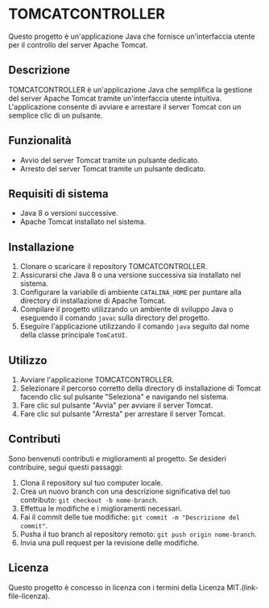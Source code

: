 # TOMCATCONTROLLER

Questo progetto è un'applicazione Java che fornisce un'interfaccia utente per il controllo del server Apache Tomcat.

## Descrizione

TOMCATCONTROLLER è un'applicazione Java che semplifica la gestione del server Apache Tomcat tramite un'interfaccia utente intuitiva. L'applicazione consente di avviare e arrestare il server Tomcat con un semplice clic di un pulsante.

## Funzionalità

- Avvio del server Tomcat tramite un pulsante dedicato.
- Arresto del server Tomcat tramite un pulsante dedicato.

## Requisiti di sistema

- Java 8 o versioni successive.
- Apache Tomcat installato nel sistema.

## Installazione

1. Clonare o scaricare il repository TOMCATCONTROLLER.
2. Assicurarsi che Java 8 o una versione successiva sia installato nel sistema.
3. Configurare la variabile di ambiente `CATALINA_HOME` per puntare alla directory di installazione di Apache Tomcat.
4. Compilare il progetto utilizzando un ambiente di sviluppo Java o eseguendo il comando `javac` sulla directory del progetto.
5. Eseguire l'applicazione utilizzando il comando `java` seguito dal nome della classe principale `TomCatUI`.

## Utilizzo

1. Avviare l'applicazione TOMCATCONTROLLER.
2. Selezionare il percorso corretto della directory di installazione di Tomcat facendo clic sul pulsante "Seleziona" e navigando nel sistema.
3. Fare clic sul pulsante "Avvia" per avviare il server Tomcat.
4. Fare clic sul pulsante "Arresta" per arrestare il server Tomcat.

## Contributi

Sono benvenuti contributi e miglioramenti al progetto. Se desideri contribuire, segui questi passaggi:

1. Clona il repository sul tuo computer locale.
2. Crea un nuovo branch con una descrizione significativa del tuo contributo: `git checkout -b nome-branch`.
3. Effettua le modifiche e i miglioramenti necessari.
4. Fai il commit delle tue modifiche: `git commit -m "Descrizione del commit"`.
5. Pusha il tuo branch al repository remoto: `git push origin nome-branch`.
6. Invia una pull request per la revisione delle modifiche.

## Licenza

Questo progetto è concesso in licenza con i termini della Licenza MIT.(link-file-licenza).